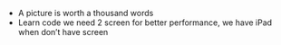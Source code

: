 - A picture is worth a thousand words
- Learn code we need 2 screen for better performance, we have iPad when don’t have screen